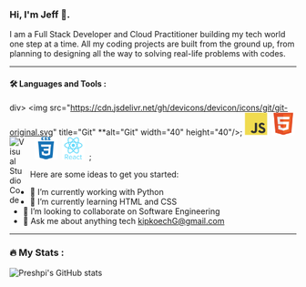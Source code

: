 ### Hi, I'm Jeff 👋.

 I am a Full Stack Developer and Cloud Practitioner building my tech world one step at a time. All my coding projects are built from the ground up, from planning to designing all the way to solving real-life problems with codes.

---

#### 🛠️ Languages and Tools :

div>
<img src="https://cdn.jsdelivr.net/gh/devicons/devicon/icons/git/git-original.svg" title="Git" **alt="Git" width="40" height="40"/>;
<img src="https://github.com/devicons/devicon/blob/master/icons/javascript/javascript-original.svg" title="JavaScript" alt="JavaScript" width="40" height="40"/>&nbsp;
<img src="https://github.com/devicons/devicon/blob/master/icons/html5/html5-original.svg" title="HTML5" alt="HTML" width="40" height="40"/>&nbsp;
<img src="https://github.com/devicons/devicon/blob/master/icons/css3/css3-plain-wordmark.svg"  title="CSS3" alt="CSS" width="40" height="40"/>&nbsp;
<img src="https://github.com/devicons/devicon/blob/master/icons/react/react-original-wordmark.svg" title="React" alt="React" width="40" height="40"/>&nbsp;
<img align="left" alt="Visual Studio Code" width="26px" src="https://cdn.jsdelivr.net/gh/devicons/devicon/icons/vscode/vscode-original.svg" style="padding-right:10px;" />;
          
 
</div>

Here are some ideas to get you started:

- 🔭 I’m currently working with Python
- 🌱 I’m currently learning HTML and CSS
- 👯 I’m looking to collaborate on Software Engineering 
- 💬 Ask me about anything tech <a href="mailto:kipkoechG@gmail.com"> kipkoechG@gmail.com</a>

---
### :fire: My Stats :
![Preshpi's GitHub stats](https://github-readme-stats.vercel.app/api?username=preshpi&show_icons=true&theme=tokyonight)
<!--
